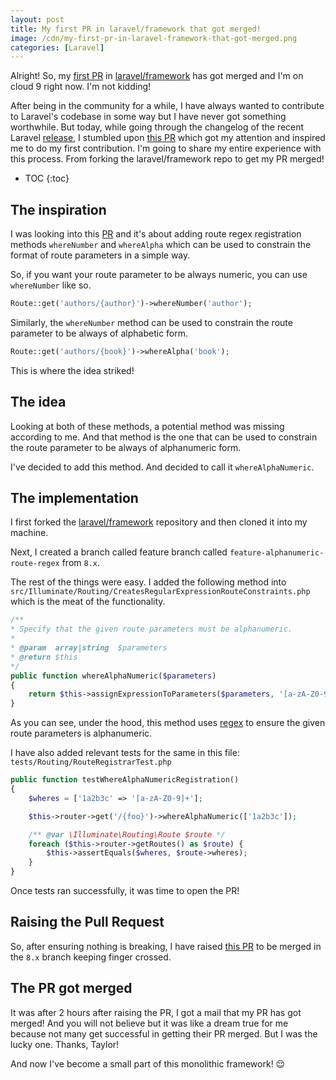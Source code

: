 ```yaml
---
layout: post
title: My first PR in laravel/framework that got merged!
image: /cdn/my-first-pr-in-laravel-framework-that-got-merged.png
categories: [Laravel]
---
```


Alright! So, my [first PR](https://github.com/laravel/framework/pull/35154) in [laravel/framework](https://github.com/laravel/framework) has got merged and I'm on cloud 9 right now. I'm not kidding!

After being in the community for a while, I have always wanted to contribute to Laravel's codebase in some way but I have never got something worthwhile. But today, while going through the changelog of the recent Laravel [release](https://github.com/laravel/framework/releases/tag/v8.12.0), I stumbled upon [this PR](https://github.com/laravel/framework/pull/34997) which got my attention and inspired me to do my first contribution. 
I'm going to share my entire experience with this process. From forking the laravel/framework repo to get my PR merged!

* TOC
{:toc}

## The inspiration

I was looking into this [PR](https://github.com/laravel/framework/pull/34997) and it's about adding route regex registration methods `whereNumber` and `whereAlpha` which can be used to constrain the format of route parameters in a simple way.

So, if you want your route parameter to be always numeric, you can use `whereNumber` like so.

```php
Route::get('authors/{author}')->whereNumber('author');
```

Similarly, the `whereNumber` method can be used to constrain the route parameter to be always of alphabetic form. 

```php
Route::get('authors/{book}')->whereAlpha('book');
```

This is where the idea striked!

## The idea

Looking at both of these methods, a potential method was missing according to me. And that method is the one that can be used to constrain the route parameter to be always of alphanumeric form.

I've decided to add this method. And decided to call it `whereAlphaNumeric`.

## The implementation

I first forked the [laravel/framework](https://github.com/laravel/framework) repository and then cloned it into my machine. 

Next, I created a branch called feature branch called `feature-alphanumeric-route-regex` from `8.x`.

The rest of the things were easy. I added the following method into `src/Illuminate/Routing/CreatesRegularExpressionRouteConstraints.php` which is the meat of the functionality.

```php
/**
* Specify that the given route parameters must be alphanumeric.
*
* @param  array|string  $parameters
* @return $this
*/
public function whereAlphaNumeric($parameters)
{
    return $this->assignExpressionToParameters($parameters, '[a-zA-Z0-9]+');
}
```

As you can see, under the hood, this method uses [regex](https://en.wikipedia.org/wiki/Regular_expression) to ensure the given route parameters is alphanumeric.

I have also added relevant tests for the same in this file: `tests/Routing/RouteRegistrarTest.php`

```php
public function testWhereAlphaNumericRegistration()
{
    $wheres = ['1a2b3c' => '[a-zA-Z0-9]+'];

    $this->router->get('/{foo}')->whereAlphaNumeric(['1a2b3c']);

    /** @var \Illuminate\Routing\Route $route */
    foreach ($this->router->getRoutes() as $route) {
        $this->assertEquals($wheres, $route->wheres);
    }
}
```

Once tests ran successfully, it was time to open the PR!

## Raising the Pull Request

So, after ensuring nothing is breaking, I have raised [this PR](https://github.com/laravel/framework/pull/35154) to be merged in the `8.x` branch keeping finger crossed.

## The PR got merged

It was after 2 hours after raising the PR, I got a mail that my PR has got merged! And you will not believe but it was like a dream true for me because not many get successful in getting their PR merged. But I was the lucky one. Thanks, Taylor!

And now I've become a small part of this monolithic framework! 😌